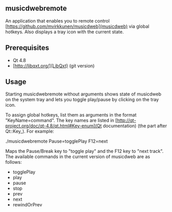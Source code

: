 ## musicdwebremote

An application that enables you to remote control [https://github.com/mvirkkunen/musicdweb](musicdweb) via global hotkeys. Also displays a tray icon with the current state.

## Prerequisites

* Qt 4.8
* [http://libqxt.org/](LibQxt) (git version)

## Usage

Starting musicdwebremote without arguments shows state of musicdweb on the system tray and lets you toggle play/pause by clicking on the tray icon.

To assign global hotkeys, list them as arguments in the format "KeyName=command". The key names are listed in [http://qt-project.org/doc/qt-4.8/qt.html#Key-enum](Qt documentation) (the part after Qt::Key_). For example:

  ./musicdwebremote Pause=togglePlay F12=next

Maps the Pause/Break key to "toggle play" and the F12 key to "next track". The available commands in the current version of musicdweb are as follows:

* togglePlay
* play
* pause
* stop
* prev
* next
* rewindOrPrev
